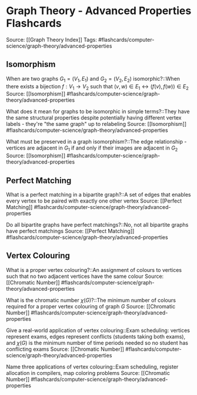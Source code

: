 # Graph Theory - Advanced Properties Flashcards

Source: [[Graph Theory Index]]
Tags: #flashcards/computer-science/graph-theory/advanced-properties

## Isomorphism
When are two graphs $G_1 = (V_1, E_1)$ and $G_2 = (V_2, E_2)$ isomorphic?::When there exists a bijection $f : V_1 \to V_2$ such that $(v,w) \in E_1 \leftrightarrow (f(v), f(w)) \in E_2$
Source: [[Isomorphism]]
#flashcards/computer-science/graph-theory/advanced-properties

What does it mean for graphs to be isomorphic in simple terms?::They have the same structural properties despite potentially having different vertex labels - they're "the same graph" up to relabeling
Source: [[Isomorphism]]
#flashcards/computer-science/graph-theory/advanced-properties

What must be preserved in a graph isomorphism?::The edge relationship - vertices are adjacent in $G_1$ if and only if their images are adjacent in $G_2$
Source: [[Isomorphism]]
#flashcards/computer-science/graph-theory/advanced-properties

## Perfect Matching
What is a perfect matching in a bipartite graph?::A set of edges that enables every vertex to be paired with exactly one other vertex
Source: [[Perfect Matching]]
#flashcards/computer-science/graph-theory/advanced-properties

Do all bipartite graphs have perfect matchings?::No, not all bipartite graphs have perfect matchings
Source: [[Perfect Matching]]
#flashcards/computer-science/graph-theory/advanced-properties

## Vertex Colouring
What is a proper vertex colouring?::An assignment of colours to vertices such that no two adjacent vertices have the same colour
Source: [[Chromatic Number]]
#flashcards/computer-science/graph-theory/advanced-properties

What is the chromatic number $\chi(G)$?::The minimum number of colours required for a proper vertex colouring of graph $G$
Source: [[Chromatic Number]]
#flashcards/computer-science/graph-theory/advanced-properties

Give a real-world application of vertex colouring::Exam scheduling: vertices represent exams, edges represent conflicts (students taking both exams), and $\chi(G)$ is the minimum number of time periods needed so no student has conflicting exams
Source: [[Chromatic Number]]
#flashcards/computer-science/graph-theory/advanced-properties

Name three applications of vertex colouring::Exam scheduling, register allocation in compilers, map coloring problems
Source: [[Chromatic Number]]
#flashcards/computer-science/graph-theory/advanced-properties